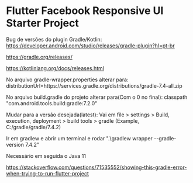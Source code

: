 # Flutter Facebook Responsive UI Starter Project


Bug de versões do plugin Gradle/Kotlin:
https://developer.android.com/studio/releases/gradle-plugin?hl=pt-br

https://gradle.org/releases/

https://kotlinlang.org/docs/releases.html

No arquivo gradle-wrapper.properties alterar para: distributionUrl=https\://services.gradle.org/distributions/gradle-7.4-all.zip

No arquivo build.gradle do projeto alterar para(Com o 0 no final): classpath "com.android.tools.build:gradle:7.2.0"

Mudar para a versão desejada(latest): Vai em file > settings > Build, execution, deployment > build tools > gradle (Example, C:/gradle/gradle/7.4.2)

Ir em gradlew e abrir um terminal e rodar ".\gradlew wrapper --gradle-version 7.4.2"

Necessário em seguida o Java 11


https://stackoverflow.com/questions/71535552/showing-this-gradle-error-when-trying-to-run-flutter-project
